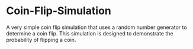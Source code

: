 # Coin-Flip-Simulation
A very simple coin flip simulation that uses a random number generator to determine a coin flip. This simulation is designed to demonstrate the probability of flipping a coin.
